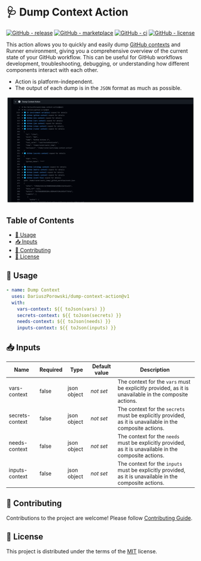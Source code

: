 # 🩺 Dump Context Action

[![GitHub - release](https://img.shields.io/github/v/release/DariuszPorowski/dump-context-action?style=flat-square)](https://github.com/DariuszPorowski/dump-context-action/releases/latest)
[![GitHub - marketplace](https://img.shields.io/badge/marketplace-dump--context--action-blue?logo=github&style=flat-square)](https://github.com/marketplace/actions/dump-context-action)
[![GitHub - ci](https://img.shields.io/github/actions/workflow/status/DariuszPorowski/dump-context-action/ci.yml?style=flat-square&branch=main&event=push)](https://github.com/DariuszPorowski/dump-context-action/actions/workflows/ci.yml?query=branch%3Amain+event%3Apush)
[![GitHub - license](https://img.shields.io/github/license/DariuszPorowski/dump-context-action?style=flat-square)](https://github.com/DariuszPorowski/dump-context-action/blob/main/LICENSE)

This action allows you to quickly and easily dump [GitHub contexts](https://docs.github.com/en/actions/learn-github-actions/contexts) and Runner environment, giving you a comprehensive overview of the current state of your GitHub workflow. This can be useful for GitHub workflows development, troubleshooting, debugging, or understanding how different components interact with each other.

- Action is platform-independent.
- The output of each dump is in the `JSON` format as much as possible.

![demo](https://raw.githubusercontent.com/DariuszPorowski/dump-context-action/main/assets/images/demo.png)

## Table of Contents <!-- omit in toc -->

- [🤔 Usage](#-usage)
- [📥 Inputs](#-inputs)
- [👥 Contributing](#-contributing)
- [📄 License](#-license)

## 🤔 Usage

```yaml
- name: Dump Context
  uses: DariuszPorowski/dump-context-action@v1
  with:
    vars-context: ${{ toJson(vars) }}
    secrets-context: ${{ toJson(secrets) }}
    needs-context: ${{ toJson(needs) }}
    inputs-context: ${{ toJson(inputs) }}
```

## 📥 Inputs

| Name            | Required | Type        | Default value | Description                                                                                               |
|-----------------|----------|-------------|---------------|-----------------------------------------------------------------------------------------------------------|
| vars-context    | false    | json object | *not set*     | The context for the `vars` must be explicitly provided, as it is unavailable in the composite actions.    |
| secrets-context | false    | json object | *not set*     | The context for the `secrets` must be explicitly provided, as it is unavailable in the composite actions. |
| needs-context   | false    | json object | *not set*     | The context for the `needs` must be explicitly provided, as it is unavailable in the composite actions.   |
| inputs-context  | false    | json object | *not set*     | The context for the `inputs` must be explicitly provided, as it is unavailable in the composite actions.  |

## 👥 Contributing

Contributions to the project are welcome! Please follow [Contributing Guide](https://github.com/DariuszPorowski/dump-context-action/blob/main/.github/CONTRIBUTING.md).

## 📄 License

This project is distributed under the terms of the [MIT](https://github.com/DariuszPorowski/dump-context-action/blob/main/LICENSE) license.
